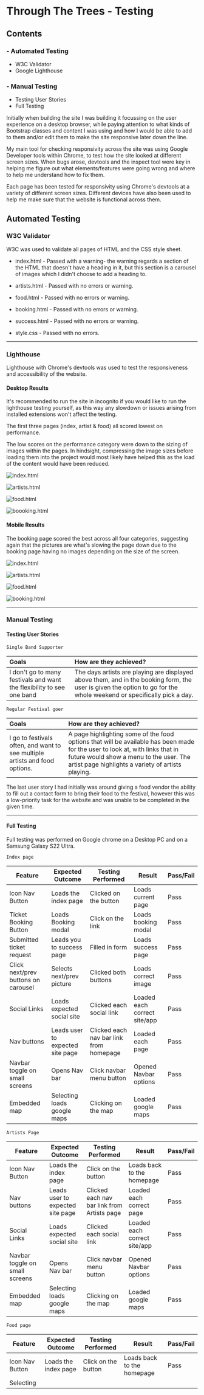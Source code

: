 # Through The Trees - Testing

## Contents 

### - Automated Testing
- W3C Validator
- Google Lighthouse 

### - Manual Testing
- Testing User Stories
- Full Testing

Initially when building the site I was building it focussing on the user experience on a desktop browser, while paying attention to what kinds of Bootstrap classes and content I was using and how I would be able to add to them and/or edit them to make the site responsive later down the line.

My main tool for checking responsivity across the site was using Google Developer tools within Chrome, to test how the site looked at different screen sizes. When bugs arose, devtools and the inspect tool were key in helping me figure out what elements/features were going wrong and where to help me understand how to fix them.

Each page has been tested for responsivity using Chrome's devtools at a variety of different screen sizes. Different devices have also been used to help me make sure that the website is functional across them.

## Automated Testing

### W3C Validator

W3C was used to validate all pages of HTML and the CSS style sheet.

- index.html - Passed with a warning- the warning regards a section of the HTML that doesn't have a heading in it, but this section is a carousel of images which I didn't choose to add a heading to.

- artists.html - Passed with no errors or warning.

- food.html - Passed with no errors or warning.

- booking.html - Passed with no errors or warning.

- success.html - Passed with no errors or warning.

- style.css - Passed with no errors.

- - - 

### Lighthouse

Lighthouse with Chrome's devtools was used to test the responsiveness and accessibility of the website.

#### Desktop Results

It's recommended to run the site in incognito if you would like to run the lighthouse testing yourself, as this way any slowdown or issues arising from installed extensions won't affect the testing.

The first three pages (index, artist & food) all scored lowest on performance. 

The low scores on the performance category were down to the sizing of images within the pages. In hindsight, compressing the image sizes before loading them into the project would most likely have helped this as the load of the content would have been reduced.


![index.html](/music-festival/readme/images/testing/index-lighthouse-desktop.PNG)

![artists.html](/music-festival/readme/images/testing/artist-lighthouse-desktop.PNG)

![food.html](/music-festival/readme/images/testing/food-lighthouse-desktop.PNG)

![boooking.html](/music-festival/readme/images/testing/booking-lighthouse-desktop.PNG)

#### Mobile Results

The booking page scored the best across all four categories, suggesting again that the pictures are what's slowing the page down due to the booking page having no images depending on the size of the screen.

![index.html](/music-festival/readme/images/testing/index-lighthouse.PNG)

![artists.html](/music-festival/readme/images/testing/artist-lighthouse.PNG)

![food.html](/music-festival/readme/images/testing/food-lighthouse.PNG)

![booking.html](/music-festival/readme/images/testing/booking-lighthouse.PNG)

- - -

### Manual Testing

#### Testing User Stories

`Single Band Supporter`

| Goals | How are they achieved? |
| :--- | :--- |
| I don't go to many festivals and want the flexibility to see one band | The days artists are playing are displayed above them, and in the booking form, the user is given the option to go for the whole weekend or specifically pick a day. |

`Regular Festival goer`

| Goals | How are they achieved? |
| :--- |  :--- |
| I go to festivals often, and want to see multiple artists and food options. | A page highlighting some of the food options that will be available has been made for the user to look at, with links that in future would show a menu to the user. The artist page highlights a variety of artists playing. |

The last user story I had initially was around giving a food vendor the ability to fill out a contact form to bring their food to the festival, however this was a low-priority task for the website and was unable to be completed in the given time.

- - - 

#### Full Testing

Full testing was performed on Google chrome on a Desktop PC and on a Samsung Galaxy S22 Ultra.

`Index page`

| Feature | Expected Outcome | Testing Performed | Result | Pass/Fail |
| --- | ----- | ----- | --- | --- |
| Icon Nav Button | Loads the index page | Clicked on the button | Loads current page | Pass |
| Ticket Booking Button | Loads Booking modal | Click on the link | Loads booking modal | Pass |
| Submitted ticket request | Leads you to success page | Filled in form | Loads success page | Pass |
| Click next/prev buttons on carousel | Selects next/prev picture | Clicked both buttons | Loads correct image | Pass |
| Social Links | Loads expected social site | Clicked each social link | Loaded each correct site/app | Pass
| Nav buttons | Leads user to expected site page | Clicked each nav bar link from homepage | Loaded each page | Pass
| Navbar toggle on small screens | Opens Nav bar | Click navbar menu button | Opened Navbar options | Pass |
| Embedded map | Selecting loads google maps | Clicking on the map | Loaded google maps | Pass |


`Artists Page`

| Feature | Expected Outcome | Testing Performed | Result | Pass/Fail |
| --- | ---- | ---- | --- | --- |
| Icon Nav Button | Loads the index page | Click on the button | Loads back to the homepage | Pass |
| Nav buttons | Leads user to expected site page | Clicked each nav bar link from Artists page | Loaded each correct page | Pass |
| Social Links | Loads expected social site | Clicked each social link | Loaded each correct site/app | Pass |
| Navbar toggle on small screens | Opens Nav bar | Click navbar menu button | Opened Navbar options | Pass |
| Embedded map | Selecting loads google maps | Clicking on the map | Loaded google maps | Pass |

`Food page`

| Feature | Expected Outcome | Testing Performed | Result | Pass/Fail |
| --- | ---- | ---- | --- | --- |
| Icon Nav Button | Loads the index page | Click on the button | Loads back to the homepage | Pass |
| Selecting 








